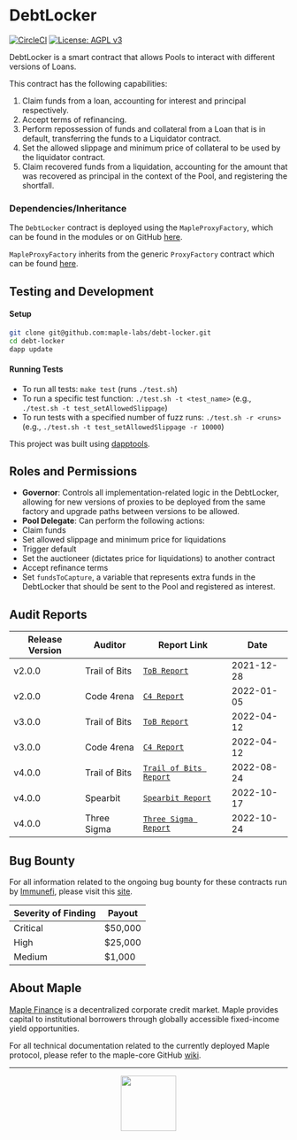 # DebtLocker

[![CircleCI](https://circleci.com/gh/maple-labs/debt-locker/tree/main.svg?style=svg)](https://circleci.com/gh/maple-labs/debt-locker/tree/main) [![License: AGPL v3](https://img.shields.io/badge/License-AGPL%20v3-blue.svg)](https://www.gnu.org/licenses/agpl-3.0)

DebtLocker is a smart contract that allows Pools to interact with different versions of Loans.

This contract has the following capabilities:
1. Claim funds from a loan, accounting for interest and principal respectively.
2. Accept terms of refinancing.
3. Perform repossession of funds and collateral from a Loan that is in default, transferring the funds to a Liquidator contract.
4. Set the allowed slippage and minimum price of collateral to be used by the liquidator contract.
4. Claim recovered funds from a liquidation, accounting for the amount that was recovered as principal in the context of the Pool, and registering the shortfall.

### Dependencies/Inheritance
The `DebtLocker` contract is deployed using the `MapleProxyFactory`, which can be found in the modules or on GitHub [here](https://github.com/maple-labs/maple-proxy-factory).

`MapleProxyFactory` inherits from the generic `ProxyFactory` contract which can be found [here](https://github.com/maple-labs/proxy-factory).

## Testing and Development
#### Setup
```sh
git clone git@github.com:maple-labs/debt-locker.git
cd debt-locker
dapp update
```
#### Running Tests
- To run all tests: `make test` (runs `./test.sh`)
- To run a specific test function: `./test.sh -t <test_name>` (e.g., `./test.sh -t test_setAllowedSlippage`)
- To run tests with a specified number of fuzz runs: `./test.sh -r <runs>` (e.g., `./test.sh -t test_setAllowedSlippage -r 10000`)

This project was built using [dapptools](https://github.com/dapphub/dapptools).

## Roles and Permissions
- **Governor**: Controls all implementation-related logic in the DebtLocker, allowing for new versions of proxies to be deployed from the same factory and upgrade paths between versions to be allowed.
- **Pool Delegate**: Can perform the following actions:
- Claim funds
- Set allowed slippage and minimum price for liquidations
- Trigger default
- Set the auctioneer (dictates price for liquidations) to another contract
- Accept refinance terms
- Set `fundsToCapture`, a variable that represents extra funds in the DebtLocker that should be sent to the Pool and registered as interest.

## Audit Reports

| Release Version | Auditor | Report Link | Date |
|---|---|---|---|
| v2.0.0 | Trail of Bits | [`ToB Report`](https://docs.google.com/viewer?url=https://github.com/maple-labs/maple-core/files/7847684/Maple.Finance.-.Final.Report_v3.pdf) | 2021-12-28 |
| v2.0.0 | Code 4rena | [`C4 Report`](https://code4rena.com/reports/2021-12-maple/) | 2022-01-05 |
| v3.0.0 | Trail of Bits | [`ToB Report`](https://docs.google.com/viewer?url=https://github.com/maple-labs/maple-core/files/8507237/Maple.Finance.-.Final.Report.-.Fixes.pdf) | 2022-04-12 |
| v3.0.0 | Code 4rena | [`C4 Report`](https://code4rena.com/reports/2022-03-maple/) | 2022-04-12 |
| v4.0.0 | Trail of Bits | [`Trail of Bits Report`](https://docs.google.com/viewer?url=https://github.com/maple-labs/maple-v2-audits/files/10246688/Maple.Finance.v2.-.Final.Report.-.Fixed.-.2022.pdf) | 2022-08-24 |
| v4.0.0 | Spearbit | [`Spearbit Report`](https://docs.google.com/viewer?url=https://github.com/maple-labs/maple-v2-audits/files/10223545/Maple.Finance.v2.-.Spearbit.pdf) | 2022-10-17 |
| v4.0.0 | Three Sigma | [`Three Sigma Report`](https://docs.google.com/viewer?url=https://github.com/maple-labs/maple-v2-audits/files/10223541/three-sigma_maple-finance_code-audit_v1.1.1.pdf) | 2022-10-24 |

## Bug Bounty

For all information related to the ongoing bug bounty for these contracts run by [Immunefi](https://immunefi.com/), please visit this [site](https://immunefi.com/bounty/maple/).

| Severity of Finding | Payout |
|---|---|
| Critical | $50,000 |
| High | $25,000 |
| Medium | $1,000 |

## About Maple
[Maple Finance](https://maple.finance) is a decentralized corporate credit market. Maple provides capital to institutional borrowers through globally accessible fixed-income yield opportunities.

For all technical documentation related to the currently deployed Maple protocol, please refer to the maple-core GitHub [wiki](https://github.com/maple-labs/maple-core/wiki).

---

<p align="center">
  <img src="https://user-images.githubusercontent.com/44272939/116272804-33e78d00-a74f-11eb-97ab-77b7e13dc663.png" height="100" />
</p>
